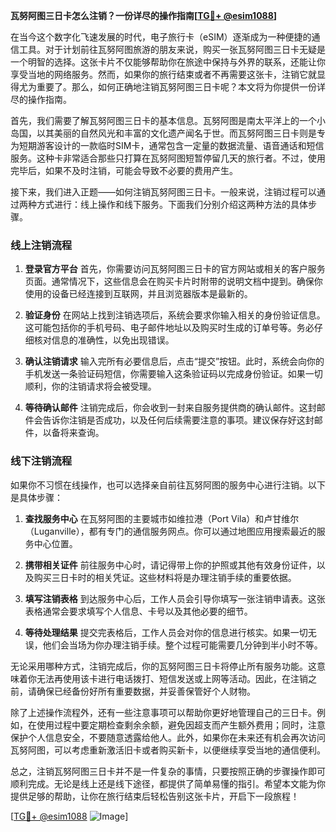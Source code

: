 **瓦努阿图三日卡怎么注销？一份详尽的操作指南[[TG💪+ @esim1088](https://t.me/s/esim1088)]**

在当今这个数字化飞速发展的时代，电子旅行卡（eSIM）逐渐成为一种便捷的通信工具。对于计划前往瓦努阿图旅游的朋友来说，购买一张瓦努阿图三日卡无疑是一个明智的选择。这张卡片不仅能够帮助你在旅途中保持与外界的联系，还能让你享受当地的网络服务。然而，如果你的旅行结束或者不再需要这张卡，注销它就显得尤为重要了。那么，如何正确地注销瓦努阿图三日卡呢？本文将为你提供一份详尽的操作指南。

首先，我们需要了解瓦努阿图三日卡的基本信息。瓦努阿图是南太平洋上的一个小岛国，以其美丽的自然风光和丰富的文化遗产闻名于世。而瓦努阿图三日卡则是专为短期游客设计的一款临时SIM卡，通常包含一定量的数据流量、语音通话和短信服务。这种卡非常适合那些只打算在瓦努阿图短暂停留几天的旅行者。不过，使用完毕后，如果不及时注销，可能会导致不必要的费用产生。

接下来，我们进入正题——如何注销瓦努阿图三日卡。一般来说，注销过程可以通过两种方式进行：线上操作和线下服务。下面我们分别介绍这两种方法的具体步骤。

### **线上注销流程**

1. **登录官方平台**
   首先，你需要访问瓦努阿图三日卡的官方网站或相关的客户服务页面。通常情况下，这些信息会在购买卡片时附带的说明文档中提到。确保你使用的设备已经连接到互联网，并且浏览器版本是最新的。

2. **验证身份**
   在网站上找到注销选项后，系统会要求你输入相关的身份验证信息。这可能包括你的手机号码、电子邮件地址以及购买时生成的订单号等。务必仔细核对信息的准确性，以免出现错误。

3. **确认注销请求**
   输入完所有必要信息后，点击“提交”按钮。此时，系统会向你的手机发送一条验证码短信，你需要输入这条验证码以完成身份验证。如果一切顺利，你的注销请求将会被受理。

4. **等待确认邮件**
   注销完成后，你会收到一封来自服务提供商的确认邮件。这封邮件会告诉你注销是否成功，以及任何后续需要注意的事项。建议保存好这封邮件，以备将来查询。

### **线下注销流程**

如果你不习惯在线操作，也可以选择亲自前往瓦努阿图的服务中心进行注销。以下是具体步骤：

1. **查找服务中心**
   在瓦努阿图的主要城市如维拉港（Port Vila）和卢甘维尔（Luganville），都有专门的通信服务网点。你可以通过地图应用搜索最近的服务中心位置。

2. **携带相关证件**
   前往服务中心时，请记得带上你的护照或其他有效身份证件，以及购买三日卡时的相关凭证。这些材料将是办理注销手续的重要依据。

3. **填写注销表格**
   到达服务中心后，工作人员会引导你填写一张注销申请表。这张表格通常会要求填写个人信息、卡号以及其他必要的细节。

4. **等待处理结果**
   提交完表格后，工作人员会对你的信息进行核实。如果一切无误，他们会当场为你办理注销手续。整个过程可能需要几分钟到半小时不等。

无论采用哪种方式，注销完成后，你的瓦努阿图三日卡将停止所有服务功能。这意味着你无法再使用该卡进行电话拨打、短信发送或上网等活动。因此，在注销之前，请确保已经备份好所有重要数据，并妥善保管好个人财物。

除了上述操作流程外，还有一些注意事项可以帮助你更好地管理自己的三日卡。例如，在使用过程中要定期检查剩余余额，避免因超支而产生额外费用；同时，注意保护个人信息安全，不要随意透露给他人。此外，如果你在未来还有机会再次访问瓦努阿图，可以考虑重新激活旧卡或者购买新卡，以便继续享受当地的通信便利。

总之，注销瓦努阿图三日卡并不是一件复杂的事情，只要按照正确的步骤操作即可顺利完成。无论是线上还是线下途径，都提供了简单易懂的指引。希望本文能为你提供足够的帮助，让你在旅行结束后轻松告别这张卡片，开启下一段旅程！

[[TG💪+ @esim1088](https://t.me/s/esim1088) ![Image](https://i.postimg.cc/4NQfJmqS/Snipaste-2025-05-13-00-14-12.png)]